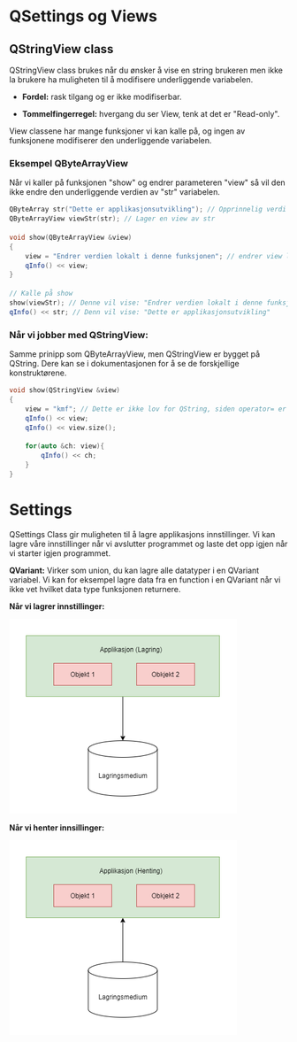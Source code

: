 # QSettings og Views

## QStringView class

QStringView class brukes når du ønsker å vise en string brukeren men ikke la brukere ha muligheten til å modifisere underliggende variabelen.

- **Fordel:** rask tilgang og er ikke modifiserbar.

- **Tommelfingerregel:** hvergang du ser View, tenk at det er "Read-only".

View classene har mange funksjoner vi kan kalle på, og ingen av funksjonene modifiserer den underliggende variabelen.

### Eksempel QByteArrayView

Når vi kaller på funksjonen "show" og endrer parameteren "view" så vil den ikke endre den underliggende verdien av "str" variabelen.

```C++
QByteArray str("Dette er applikasjonsutvikling"); // Opprinnelig verdi
QByteArrayView viewStr(str); // Lager en view av str

void show(QByteArrayView &view)
{
    view = "Endrer verdien lokalt i denne funksjonen"; // endrer view lokalt, men Endrer ikke "str"!
    qInfo() << view;
}

// Kalle på show
show(viewStr); // Denne vil vise: "Endrer verdien lokalt i denne funksjonen"
qInfo() << str; // Denn vil vise: "Dette er applikasjonsutvikling"
```

### Når vi jobber med QStringView:

Samme prinipp som QByteArrayView, men QStringView er bygget på QString. Dere kan se i dokumentasjonen for å se de forskjellige konstruktørene.

```C++
void show(QStringView &view)
{
    view = "kmf"; // Dette er ikke lov for QString, siden operator= er ikke implementert for QStringView
    qInfo() << view;
    qInfo() << view.size();

    for(auto &ch: view){
        qInfo() << ch;
    }
}
```

# Settings

QSettings Class gir muligheten til å lagre applikasjons innstillinger. Vi kan lagre våre innstillinger når vi avslutter programmet og laste det opp igjen når vi starter igjen programmet.

**QVariant:** Virker som union, du kan lagre alle datatyper i en QVariant variabel. Vi kan for eksempel lagre data fra en function i en QVariant når vi ikke vet hvilket data type funksjonen returnere.

**Når vi lagrer innstillinger:**

![Lagrer](./LAGRE.png)

**Når vi henter innsillinger:**

![Henting](./HENTING.png)
